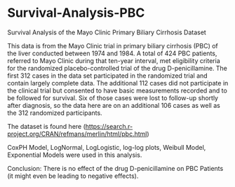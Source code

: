 # Survival-Analysis-PBC
Survival Analysis of the Mayo Clinic Primary Biliary Cirrhosis Dataset

This data is from the Mayo Clinic trial in primary biliary cirrhosis (PBC) of the liver conducted between
1974 and 1984. A total of 424 PBC patients, referred to Mayo Clinic during that ten-year interval, met
eligibility criteria for the randomized placebo-controlled trial of the drug D-penicillamine. The first 312
cases in the data set participated in the randomized trial and contain largely complete data. The
additional 112 cases did not participate in the clinical trial but consented to have basic measurements
recorded and to be followed for survival. Six of those cases were lost to follow-up shortly after
diagnosis, so the data here are on an additional 106 cases as well as the 312 randomized participants.

The dataset is found here (https://search.r-project.org/CRAN/refmans/merlin/html/pbc.html)

CoxPH Model, LogNormal, LogLogistic, log-log plots, Weibull Model, Exponential Models were used in this analysis.

Conclusion: There is no effect of the drug D-penicillamine on PBC Patients (it might even be leading to negative effects).
